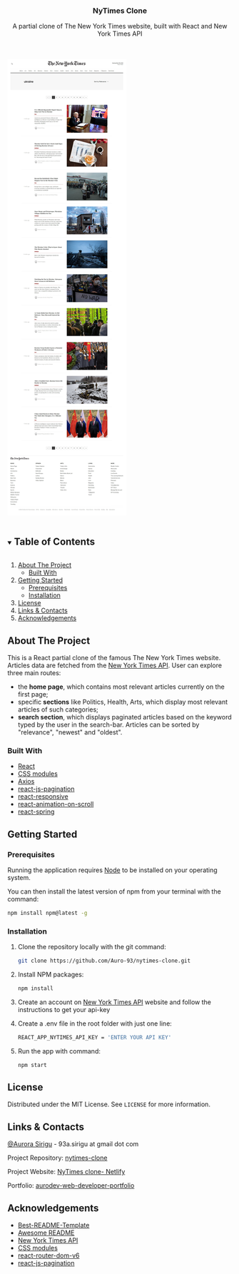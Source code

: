 <p align="center">
  
  <h3 align="center">NyTimes Clone</h3>

  <p align="center">
    A partial clone of The New York Times website, built with React and New York Times API
  </p>

  <br>
  <br>

  <a href="https://github.com/Auro-93/nytimes-clone">
    <img src="src/assets/screenshots/query-articles.jpg" alt="nytimes-clone-screenshot">
  </a>
</p>

<details open="open">
  <summary><h2 style="display: inline-block">Table of Contents</h2></summary>
  <ol>
    <li>
      <a href="#about-the-project">About The Project</a>
      <ul>
        <li><a href="#built-with">Built With</a></li>
      </ul>
    </li>
    <li>
      <a href="#getting-started">Getting Started</a>
      <ul>
        <li><a href="#prerequisites">Prerequisites</a></li>
        <li><a href="#installation">Installation</a></li>
      </ul>
    </li>
    <li><a href="#license">License</a></li>
    <li><a href="#links-contacts">Links & Contacts</a></li>
    <li><a href="#acknowledgements">Acknowledgements</a></li>
  </ol>
</details>

## About The Project

This is a React partial clone of the famous The New York Times website. Articles data are fetched from the [New York Times API](https://developer.nytimes.com/apis).
User can explore three main routes:

<ul>
<li>the <strong>home page</strong>, which contains most relevant articles currently on the first page; </li>

<li>specific <strong>sections</strong> like Politics, Health, Arts, which display most relevant articles of such categories; </li>

<li><strong>search section</strong>, which displays paginated articles based on the keyword typed by the user in the search-bar. Articles can be sorted by "relevance", "newest" and "oldest".</li>
</ul>

### Built With

- [React](https://it.reactjs.org/)
- [CSS modules](https://github.com/css-modules/css-modules)
- [Axios](https://github.com/axios/axios)
- [react-js-pagination](https://www.npmjs.com/package/react-js-pagination)
- [react-responsive](https://www.npmjs.com/package/react-responsive)
- [react-animation-on-scroll](https://www.npmjs.com/package/react-animation-on-scroll)
- [react-spring](https://react-spring.io/)

## Getting Started

### Prerequisites

Running the application requires [Node](https://nodejs.org/en/) to be installed on your operating system.

You can then install the latest version of npm from your terminal with the command:

```sh
npm install npm@latest -g
```

### Installation

1. Clone the repository locally with the git command:

   ```sh
   git clone https://github.com/Auro-93/nytimes-clone.git
   ```

2. Install NPM packages:

   ```sh
   npm install
   ```

3. Create an account on [New York Times API](https://developer.nytimes.com/get-started) website
   and follow the instructions to get your api-key

4. Create a .env file in the root folder with just one line:

   ```sh
   REACT_APP_NYTIMES_API_KEY = 'ENTER YOUR API KEY'
   ```

5. Run the app with command:

   ```sh
   npm start
   ```

## License

Distributed under the MIT License. See `LICENSE` for more information.

## Links & Contacts

[@Aurora Sirigu](https://www.linkedin.com/in/aurora-sirigu-a001301b4/) - 93a.sirigu at gmail dot com

Project Repository: [nytimes-clone](https://github.com/Auro-93/nytimes-clone)

Project Website: [NyTimes clone- Netlify](https://life-quality-app.netlify.app/)

Portfolio: [aurodev-web-developer-portfolio](https://aurodev-web-developer-portfolio.netlify.app/)

## Acknowledgements

- [Best-README-Template](https://github.com/othneildrew/Best-README-Template)
- [Awesome README](https://github.com/matiassingers/awesome-readme)
- [New York Times API](https://developer.nytimes.com/)
- [CSS modules](https://github.com/css-modules/css-modules)
- [react-router-dom-v6](https://reactrouter.com/docs/en/v6/upgrading/v5)
- [react-js-pagination](https://www.npmjs.com/package/react-js-pagination)
